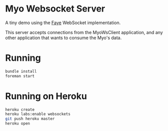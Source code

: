 # Myo Websocket Server

A tiny demo using the [Faye](https://github.com/faye/faye-websocket-ruby) WebSocket implementation.

This server accepts connections from the MyoWsClient application,
and any other application that wants to consume the Myo's data.

# Running

``` bash
bundle install
foreman start
```

# Running on Heroku

``` bash
heroku create
heroku labs:enable websockets
git push heroku master
heroku open
```
